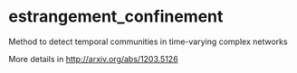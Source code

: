 estrangement_confinement
========================

Method to detect temporal communities in time-varying complex networks

More details in http://arxiv.org/abs/1203.5126
